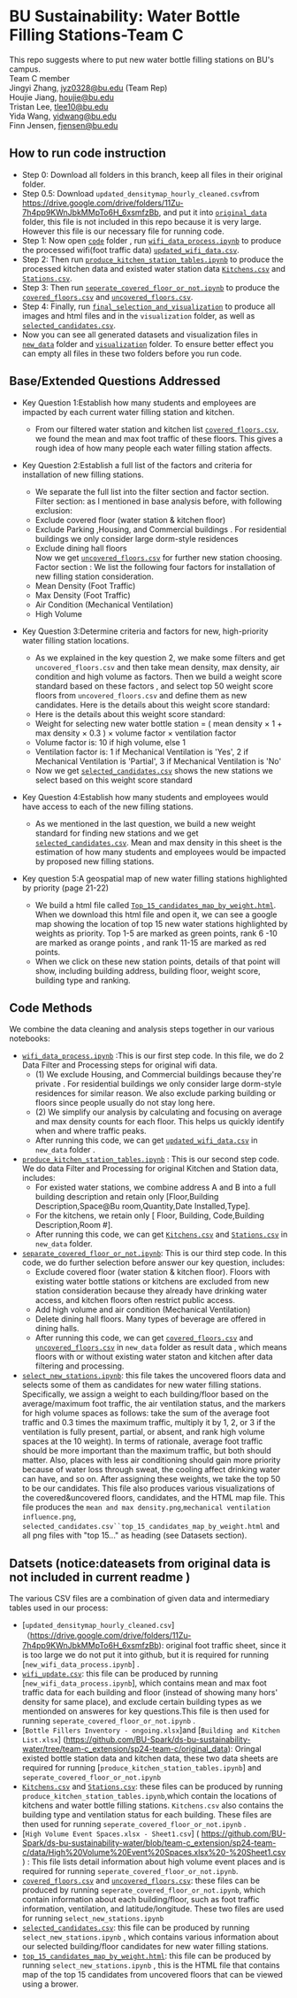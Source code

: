 # BU Sustainability: Water Bottle Filling Stations-Team C
This repo suggests where to put new water bottle filling stations on BU's campus.<br>
Team C member<br>
Jingyi Zhang, jyz0328@bu.edu (Team Rep)<br>
Houjie Jiang, houjie@bu.edu<br>
Tristan Lee, tlee10@bu.edu<br>
Yida Wang, yidwang@bu.edu<br>
Finn Jensen, fjensen@bu.edu


## How to run code instruction
- Step 0: Download all folders in this branch, keep all files in their original folder.
- Step 0.5: Download `updated_densitymap_hourly_cleaned.csv`from https://drive.google.com/drive/folders/11Zu-7h4pp9KWnJbkMMpTo6H_6xsmfzBb, and put it into  [`original_data`](https://github.com/BU-Spark/ds-bu-sustainability-water/tree/team-c_extension/sp24-team-c/original_data) folder, this file is not included in this repo because it is very large. However this file is our necessary file for running code.
- Step 1: Now open [`code`](https://github.com/BU-Spark/ds-bu-sustainability-water/tree/team-c_extension/sp24-team-c/code) folder , run [`wifi_data_process.ipynb`](https://github.com/BU-Spark/ds-bu-sustainability-water/blob/team-c_extension/sp24-team-c/code/wifi_data_process.ipynb) to produce the  processed wifi(foot traffic data) [`updated_wifi_data.csv`](https://github.com/BU-Spark/ds-bu-sustainability-water/blob/team-c_extension/sp24-team-c/new_data/updated_wifi_data.csv).
- Step 2: Then run [`produce_kitchen_station_tables.ipynb`](https://github.com/BU-Spark/ds-bu-sustainability-water/blob/team-c_extension/sp24-team-c/code/produce_kitchen_station_tables.ipynb) to produce the processed kitchen data and existed water station data [`Kitchens.csv`](https://github.com/BU-Spark/ds-bu-sustainability-water/blob/team-c_extension/sp24-team-c/new_data/Kitchens.csv) and [`Stations.csv`](https://github.com/BU-Spark/ds-bu-sustainability-water/blob/team-c_extension/sp24-team-c/new_data/Stations.csv).
- Step 3: Then run [`seperate_covered_floor_or_not.ipynb`](https://github.com/BU-Spark/ds-bu-sustainability-water/blob/team-c_extension/sp24-team-c/code/seperate_covered_floor_or_not.ipynb) to produce the [`covered_floors.csv`](https://github.com/BU-Spark/ds-bu-sustainability-water/blob/team-c_extension/sp24-team-c/new_data/covered_floors.csv) and [`uncovered_floors.csv`](https://github.com/BU-Spark/ds-bu-sustainability-water/blob/team-c_extension/sp24-team-c/new_data/uncovered_floors.csv).
- Step 4: Finally, run [`final_selection_and_visualization`](https://github.com/BU-Spark/ds-bu-sustainability-water/blob/team-c_extension/sp24-team-c/code/final_selection_and_visualization.ipynb) to produce all images and html files and  in the `visualization` folder, as well as [`selected_candidates.csv`](https://github.com/BU-Spark/ds-bu-sustainability-water/blob/team-c_extension/sp24-team-c/new_data/selected_candidates.csv).
- Now you can see all generated datasets and visualization files in [`new_data`](https://github.com/BU-Spark/ds-bu-sustainability-water/tree/team-c_extension/sp24-team-c/new_data) folder and [`visualization`](https://github.com/BU-Spark/ds-bu-sustainability-water/tree/team-c_extension/sp24-team-c/visualization) folder. To ensure better effect you can empty all files in these two folders before you run code.
 
## Base/Extended Questions Addressed
- Key Question 1:Establish how many students and employees are impacted by each current water filling station and kitchen.
  - From our filtered water station and kitchen list [`covered_floors.csv`](https://github.com/BU-Spark/ds-bu-sustainability-water/blob/team-c_extension/sp24-team-c/new_data/covered_floors.csv), we found the mean and max foot traffic of these floors. This gives a rough idea of how many people each water filling station affects. 
- Key Question 2:Establish a full list of the factors and criteria for installation of new filling stations.
  - We separate the full list into the filter section and factor section.<br> 
    Filter section: as I mentioned in base analysis before, with following exclusion:<br>
  - Exclude covered floor (water station & kitchen floor)
  - Exclude Parking ,Housing, and Commercial buildings . For residential buildings we only consider large dorm-style residences 
  - Exclude dining hall floors<br>
     Now we get [`uncovered_floors.csv`](https://github.com/BU-Spark/ds-bu-sustainability-water/blob/team-c_extension/sp24-team-c/new_data/uncovered_floors.csv) for further new station choosing.<br>
    Factor section : We list the following four factors for installation of new filling station consideration.<br>
  - Mean Density (Foot Traffic)
  - Max Density (Foot Traffic)
  - Air Condition (Mechanical Ventilation)
  - High Volume
- Key Question 3:Determine criteria and factors for new, high-priority water filling station locations.
  - As we explained in the key question 2, we make some filters and get `uncovered_floors.csv` and then take mean density, max density, air condition and high volume as factors. Then we build a weight score standard based on these factors , and select top 50 weight score floors from `uncovered_floors.csv`  and define them as new candidates. Here is the details about this weight score standard:
  - Here is the details about this weight score standard:
  - Weight for selecting new water bottle station = ( mean density × 1 + max density × 0.3 ) × volume factor × ventilation factor
  - Volume factor is: 10 if high volume, else 1 
  - Ventilation factor is: 1 if Mechanical Ventilation is 'Yes', 2 if Mechanical Ventilation is 'Partial', 3 if Mechanical Ventilation is 'No'
  - Now we get [`selected_candidates.csv`](https://github.com/BU-Spark/ds-bu-sustainability-water/blob/team-c_extension/sp24-team-c/new_data/selected_candidates.csv) shows the new stations we select based on this weight score standard

- Key Question 4:Establish how many students and employees would have access to each of the new filling stations.
  - As we mentioned in the last question, we build a new weight standard for finding new stations and we get [`selected_candidates.csv`](https://github.com/BU-Spark/ds-bu-sustainability-water/blob/team-c_extension/sp24-team-c/new_data/selected_candidates.csv). Mean and max density in this sheet is the estimation of how many students and employees would be impacted by proposed new filling stations.
- Key question 5:A geospatial map of new water filling stations highlighted by priority (page 21-22)
  - We build a html file called [`Top_15_candidates_map_by_weight.html`](https://github.com/BU-Spark/ds-bu-sustainability-water/blob/team-c_extension/sp24-team-c/visualization/top_15_candidates_map_by_weight.html). When we download this html file and open it, we can see a google map showing the location of top 15 new water stations highlighted by weights as priority. Top 1-5 are marked as green points, rank 6 -10 are marked as orange points , and rank 11-15 are marked as red points. 
  - When we click on these new station points, details of that point will show, including building address, building floor, weight score, building type and ranking. 


## Code Methods
We combine the data cleaning and analysis steps together in our various notebooks:
- [`wifi_data_process.ipynb`](https://github.com/BU-Spark/ds-bu-sustainability-water/blob/team-c_extension/sp24-team-c/code/wifi_data_process.ipynb) :This is our first step code. In this file, we do 2 Data Filter and Processing steps for original wifi data.
  - (1) We exclude Housing, and Commercial buildings because they're private . For residential buildings we only consider large dorm-style residences for similar reason. We also exclude parking building or floors since people usually do not stay long here.
  - (2) We simplify our analysis by calculating and focusing on average and max density counts for each floor. This helps us quickly identify when and where traffic peaks.
  - After running this code, we can get [`updated_wifi_data.csv`](https://github.com/BU-Spark/ds-bu-sustainability-water/blob/team-c_extension/sp24-team-c/new_data/updated_wifi_data.csv) in `new_data` folder .
- [`produce_kitchen_station_tables.ipynb`](https://github.com/BU-Spark/ds-bu-sustainability-water/blob/team-c_extension/sp24-team-c/code/produce_kitchen_station_tables.ipynb) : This is our second step code. We do data Filter and Processing for original Kitchen and Station data, includes:
  - For existed water stations, we combine address A and B into a full building description and retain only [Floor,Building Description,Space@Bu room,Quantity,Date Installed,Type].
  - For the kitchens, we retain only [ Floor, Building, Code,Building Description,Room #].
  - After running this code, we can get [`Kitchens.csv`](https://github.com/BU-Spark/ds-bu-sustainability-water/blob/team-c_extension/sp24-team-c/new_data/Kitchens.csv) and [`Stations.csv`](https://github.com/BU-Spark/ds-bu-sustainability-water/blob/team-c_extension/sp24-team-c/new_data/Stations.csv) in `new_data` folder.
- [`separate_covered_floor_or_not.ipynb`](https://github.com/BU-Spark/ds-bu-sustainability-water/blob/team-c_extension/sp24-team-c/code/seperate_covered_floor_or_not.ipynb): This is our third step code. In this code, we do further selection before answer our key question, includes:
  - Exclude covered floor (water station & kitchen floor). Floors with existing water bottle stations or kitchens are excluded from new station consideration because they already have drinking water access, and kitchen floors often restrict public access.
  - Add high volume and air condition (Mechanical Ventilation)
  - Delete dining hall floors. Many types of beverage are offered in dining halls.
  - After running this code, we can get [`covered_floors.csv`](https://github.com/BU-Spark/ds-bu-sustainability-water/blob/team-c_extension/sp24-team-c/new_data/covered_floors.csv) and [`uncovered_floors.csv`](https://github.com/BU-Spark/ds-bu-sustainability-water/blob/team-c_extension/sp24-team-c/new_data/uncovered_floors.csv) in `new_data` folder as result data , which means floors with or without existing water staton and kitchen after data filtering and processing.
- [`select_new_stations.ipynb`](https://github.com/BU-Spark/ds-bu-sustainability-water/blob/team-c_extension/sp24-team-c/data/select_new_stations.ipynb): this file takes the uncovered floors data and selects some of them as candidates for new water filling stations. Specifically, we assign a weight to each building/floor based on the average/maximum foot traffic, the air ventilation status, and the markers for high volume spaces as follows: take the sum of the average foot traffic and 0.3 times the maximum traffic, multiply it by 1, 2, or 3 if the ventilation is fully present, partial, or absent, and rank high volume spaces at the 10 weight). In terms of rationale, average foot traffic should be more important than the maximum traffic, but both should matter. Also, places with less air conditioning should gain more priority because of water loss through sweat, the cooling affect drinking water can have, and so on. After assigning these weights, we take the top 50 to be our candidates. This file also produces various visualizations of the covered&uncovered floors, candidates, and the HTML map file. This file produces the `mean and max density.png`,`mechanical ventilation influence.png`, `selected_candidates.csv``top_15_candidates_map_by_weight.html` and all png files with "top 15..." as heading (see Datasets section).

## Datsets (notice:dateasets from original data is not included in current readme )
The various CSV files are a combination of given data and intermediary tables used in our process:
- [`updated_densitymap_hourly_cleaned.csv`]（https://drive.google.com/drive/folders/11Zu-7h4pp9KWnJbkMMpTo6H_6xsmfzBb): original foot traffic sheet, since it is too large we do not put it into github, but it is required for running [`new_wifi_data_process.ipynb`] .
- [`wifi_update.csv`](https://github.com/BU-Spark/ds-bu-sustainability-water/blob/team-c_extension/sp24-team-c/data/wifi_update.csv): this file can be produced by running [`new_wifi_data_process.ipynb`], which contains mean and max foot traffic data for each building and floor (instead of showing many hors' density for same place), and exclude certain building types as we mentionded on answeres for key questions.This file is then used for running `seperate_covered_floor_or_not.ipynb` .
- [`Bottle Fillers Inventory - ongoing.xlsx`]and [`Building and Kitchen List.xlsx`]  (https://github.com/BU-Spark/ds-bu-sustainability-water/tree/team-c_extension/sp24-team-c/original_data): Oringal existed bottle station data and kitchen data, these two data sheets are required for running [`produce_kitchen_station_tables.ipynb`] and `seperate_covered_floor_or_not.ipynb`
- [`Kitchens.csv`](https://github.com/BU-Spark/ds-bu-sustainability-water/blob/team-c_extension/sp24-team-c/data/Kitchens.csv) and [`Stations.csv`](https://github.com/BU-Spark/ds-bu-sustainability-water/blob/team-c_extension/sp24-team-c/data/Stations.csv): these files can be produced by running `produce_kitchen_station_tables.ipynb`,which contain the locations of kitchens and water bottle filling stations. `Kitchens.csv` also contains the building type and ventilation status for each building. These files are then used for running `seperate_covered_floor_or_not.ipynb` .
- [`High Volume Event Spaces.xlsx - Sheet1.csv`] ( https://github.com/BU-Spark/ds-bu-sustainability-water/blob/team-c_extension/sp24-team-c/data/High%20Volume%20Event%20Spaces.xlsx%20-%20Sheet1.csv ) : This file lists detail information about high volume event places and is required for running `seperate_covered_floor_or_not.ipynb`.
- [`covered_floors.csv`](https://github.com/BU-Spark/ds-bu-sustainability-water/blob/team-c_extension/sp24-team-c/data/covered_floors.csv) and [`uncovered_floors.csv`](https://github.com/BU-Spark/ds-bu-sustainability-water/blob/team-c_extension/sp24-team-c/data/uncovered_floors.csv): these files can be produced by running `seperate_covered_floor_or_not.ipynb`, which contain information about each building/floor, such as foot traffic information, ventilation, and latitude/longitude. These two files are used for running `select_new_stations.ipynb`
- [`selected_candidates.csv`](https://github.com/BU-Spark/ds-bu-sustainability-water/blob/team-c_extension/sp24-team-c/data/selected_candidates.csv): this file can be produced by running `select_new_stations.ipynb` , which contains various information about our selected building/floor candidates for new water filling stations.
- [`top_15_candidates_map_by_weight.html`](https://github.com/BU-Spark/ds-bu-sustainability-water/blob/team-c_extension/sp24-team-c/data/top_15_candidates_map_by_weight.html): this file can be produced by running `select_new_stations.ipynb` , this is the HTML file that contains map of the top 15 candidates from uncovered floors that can be viewed using a brower.
